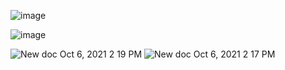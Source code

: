 ![image](https://user-images.githubusercontent.com/87923556/138748331-33c53b55-4786-4c08-99be-f75af566e25f.png)

![image](https://user-images.githubusercontent.com/87923556/138746073-ae05ffd5-397e-4c54-b75e-05816affcdc2.png)

![New doc Oct 6, 2021 2 19 PM](https://user-images.githubusercontent.com/87923556/136175174-e0b089ee-5eca-4b30-9d39-4e8c2370da3c.jpg)
![New doc Oct 6, 2021 2 17 PM](https://user-images.githubusercontent.com/87923556/136175185-f22dd288-ca8e-48a0-88a3-fce2b12103ea.jpg)
